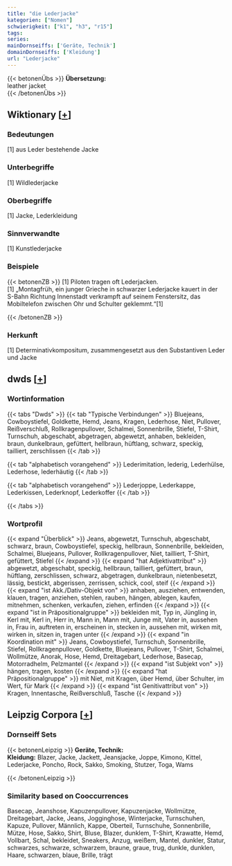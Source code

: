 ```yaml
---
title: "die Lederjacke"
kategorien: ["Nomen"]
schwierigkeit: ["k1", "h3", "r15"]
tags:
series:
mainDornseiffs: ['Geräte, Technik']
domainDornseiffs: ['Kleidung']
url: "Lederjacke"
---
```


{{< betonenÜbs >}}
**Übersetzung:**  
leather jacket  
{{< /betonenÜbs >}}

## Wiktionary [[+](https://de.wiktionary.org/wiki/Lederjacke)]

### Bedeutungen
[1] aus Leder bestehende Jacke  

### Unterbegriffe
[1] Wildlederjacke  

### Oberbegriffe
[1] Jacke, Lederkleidung  

### Sinnverwandte
[1] Kunstlederjacke  

### Beispiele
{{< betonenZB >}}
[1] Piloten tragen oft Lederjacken.  
[1] „Montagfrüh, ein junger Grieche in schwarzer Lederjacke kauert in der S-Bahn Richtung Innenstadt verkrampft auf seinem Fenstersitz, das Mobiltelefon zwischen Ohr und Schulter geklemmt.“[1]  

{{< /betonenZB >}}
### Herkunft
[1] Determinativkompositum, zusammengesetzt aus den Substantiven Leder und Jacke  



## dwds [[+](https://www.dwds.de/wb/Lederjacke)]

### Wortinformation
{{< tabs "Dwds" >}}
{{< tab "Typische Verbindungen" >}}
Bluejeans, Cowboystiefel, Goldkette, Hemd, Jeans, Kragen, Lederhose, Niet, Pullover, Reißverschluß, Rollkragenpullover, Schalmei, Sonnenbrille, Stiefel, T-Shirt, Turnschuh, abgeschabt, abgetragen, abgewetzt, anhaben, bekleiden, braun, dunkelbraun, gefüttert, hellbraun, hüftlang, schwarz, speckig, tailliert, zerschlissen
{{< /tab >}}

{{< tab "alphabetisch vorangehend" >}}
Lederimitation, lederig, Lederhülse, Lederhose, lederhäutig
{{< /tab >}}

{{< tab "alphabetisch vorangehend" >}}
Lederjoppe, Lederkappe, Lederkissen, Lederknopf, Lederkoffer
{{< /tab >}}

{{< /tabs >}}

### Wortprofil
{{< expand "Überblick" >}} Jeans, abgewetzt, Turnschuh, abgeschabt, schwarz, braun, Cowboystiefel, speckig, hellbraun, Sonnenbrille, bekleiden, Schalmei, Bluejeans, Pullover, Rollkragenpullover, Niet, tailliert, T-Shirt, gefüttert, Stiefel {{< /expand >}}
{{< expand "hat Adjektivattribut" >}} abgewetzt, abgeschabt, speckig, hellbraun, tailliert, gefüttert, braun, hüftlang, zerschlissen, schwarz, abgetragen, dunkelbraun, nietenbesetzt, lässig, bestickt, abgerissen, zerrissen, schick, cool, steif {{< /expand >}}
{{< expand "ist Akk./Dativ-Objekt von" >}} anhaben, ausziehen, entwenden, klauen, tragen, anziehen, stehlen, rauben, hängen, ablegen, kaufen, mitnehmen, schenken, verkaufen, ziehen, erfinden {{< /expand >}}
{{< expand "ist in Präpositionalgruppe" >}} bekleiden mit, Typ in, Jüngling in, Kerl mit, Kerl in, Herr in, Mann in, Mann mit, Junge mit, Vater in, aussehen in, Frau in, auftreten in, erscheinen in, stecken in, aussehen mit, wirken mit, wirken in, sitzen in, tragen unter {{< /expand >}}
{{< expand "in Koordination mit" >}} Jeans, Cowboystiefel, Turnschuh, Sonnenbrille, Stiefel, Rollkragenpullover, Goldkette, Bluejeans, Pullover, T-Shirt, Schalmei, Wollmütze, Anorak, Hose, Hemd, Dreitagebart, Lederhose, Basecap, Motorradhelm, Pelzmantel {{< /expand >}}
{{< expand "ist Subjekt von" >}} hängen, tragen, kosten {{< /expand >}}
{{< expand "hat Präpositionalgruppe" >}} mit Niet, mit Kragen, über Hemd, über Schulter, im Wert, für Mark {{< /expand >}}
{{< expand "ist Genitivattribut von" >}} Kragen, Innentasche, Reißverschluß, Tasche {{< /expand >}}

## Leipzig Corpora [[+](https://corpora.uni-leipzig.de/en/res?word=Lederjacke&corpusId=deu_newscrawl-public_2018)]

### Dornseiff Sets
{{< betonenLeipzig >}}
**Geräte, Technik:**  
**Kleidung:** Blazer, Jacke, Jackett, Jeansjacke, Joppe, Kimono, Kittel, Lederjacke, Poncho, Rock, Sakko, Smoking, Stutzer, Toga, Wams  

{{< /betonenLeipzig >}}

### Similarity based on Cooccurrences
Basecap, Jeanshose, Kapuzenpullover, Kapuzenjacke, Wollmütze, Dreitagebart, Jacke, Jeans, Jogginghose, Winterjacke, Turnschuhen, Kapuze, Pullover, Männlich, Kappe, Oberteil, Turnschuhe, Sonnenbrille, Mütze, Hose, Sakko, Shirt, Bluse, Blazer, dunklem, T-Shirt, Krawatte, Hemd, Vollbart, Schal, bekleidet, Sneakers, Anzug, weißem, Mantel, dunkler, Statur, schwarzes, schwarze, schwarzem, braune, graue, trug, dunkle, dunklen, Haare, schwarzen, blaue, Brille, trägt

